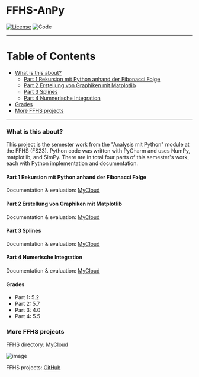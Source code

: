 # FFHS-AnPy

[![License](https://img.shields.io/badge/License-GPL--v3.0-lightgrey)](https://github.com/rumpli/FFHS-JPL/blob/main/LICENSE)
![Code](https://img.shields.io/badge/Language-Python-blue)

-----

Table of Contents
=================
* [What is this about?](#what-is-this-about)
  + [Part 1 Rekursion mit Python anhand der Fibonacci Folge](#part-1-rekursion-mit-python-anhand-der-fibonacci-folge)
  + [Part 2 Erstellung von Graphiken mit Matplotlib](#part-2-erstellung-von-graphiken-mit-matplotlib)
  + [Part 3 Splines](#part-3-splines)
  + [Part 4 Numnerische Integration](#part-4-numerische-integration)
* [Grades](#grades)
* [More FFHS projects](#more-ffhs-projects)

-----

### What is this about?
This project is the semester work from the "Analysis mit Python" module at the FFHS (FS23). Python code was written with PyCharm and uses NumPy, matplotlib, and SimPy.
There are in total four parts of this semester's work, each with Python implementation and documentation.

#### Part 1 Rekursion mit Python anhand der Fibonacci Folge
Documentation & evaluation: [MyCloud](https://www.mycloud.ch/s/S004DE0E6DAF5EBA2EFDA330C7BC1629C7E9591A3E7)

#### Part 2 Erstellung von Graphiken mit Matplotlib
Documentation & evaluation: [MyCloud](https://www.mycloud.ch/s/S00589F8746C575A837428B25A00F41B0A91EC9BBDF)

#### Part 3 Splines
Documentation & evaluation: [MyCloud](https://www.mycloud.ch/s/S00309F58BDFD44B0A9A2519BC0355C467932C20DC3)

#### Part 4 Numerische Integration
Documentation & evaluation: [MyCloud](https://www.mycloud.ch/s/S00756AE9440E93F42C917C801764B0A3DB67C927B2)

#### Grades
- Part 1: 5.2
- Part 2: 5.7
- Part 3: 4.0
- Part 4: 5.5

### More FFHS projects

FFHS directory: [MyCloud](https://www.mycloud.ch/s/S00735653476C6FF89DAE1C9D6F19C814A0FE9C6DC2)

![image](https://github.com/rumpli/FFHS-AnPy/assets/24840091/5c56fb5b-944a-40a3-b5c8-1972850dc7a2)

FFHS projects: [GitHub](https://github.com/rumpli?tab=repositories&q=FFHS&type=&language=&sort=)
